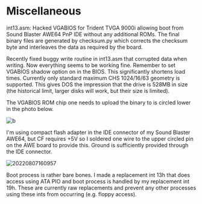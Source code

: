 # Miscellaneous

int13.asm: Hacked VGABIOS for Trident TVGA 9000i allowing boot from Sound Blaster AWE64 PnP IDE without any additional ROMs. The final binary files are generated by checksum.py which corrects the checksum byte and interleaves the data as required by the board.

Recently fixed buggy write routine in int13.asm that corrupted data when writing. Now everything seems to be working fine. Remember to set VGABIOS shadow option on in the BIOS. This significantly shortens load times. Currently only standard maximum CHS 1024/16/63 geometry is supported. This gives DOS the impression that the drive is 528MB in size (the historical limit, larger disks will work, but their size is limited).

The VGABIOS ROM chip one needs to upload the binary to is circled lower in the photo below.

![b](https://user-images.githubusercontent.com/42321684/183293270-acaf0e7e-1472-4642-a010-b7a36ed051bb.jpg)

I'm using compact flash adapter in the IDE connector of my Sound Blaster AWE64, but CF requires +5V so I soldered one wire to the upper circled pin on the AWE board to provide this. Ground is sufficiently provided through the IDE connector.

![20220807160957](https://user-images.githubusercontent.com/42321684/183293348-9df50234-928c-420a-9911-57a270743351.jpg)

Boot process is rather bare bones. I made a replacement int 13h that does access using ATA PIO and boot process is handled by my replacement int 19h. These are currently raw replacements and prevent any other processes using these ints from occurring (e.g. floppy access).
